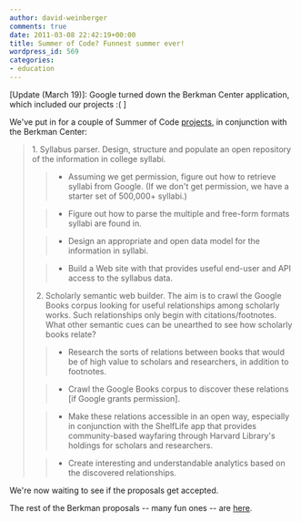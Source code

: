 ```yaml
---
author: david-weinberger
comments: true
date: 2011-03-08 22:42:19+00:00
title: Summer of Code? Funnest summer ever!
wordpress_id: 569
categories:
- education
---
```


[Update (March 19)]: Google turned down the Berkman Center application, which included our projects :( ]

We've put in for a couple of Summer of Code [projects](http://cyber.law.harvard.edu/gsoc/Library_Innovation_Lab), in conjunction with the Berkman Center:



<blockquote>1. Syllabus parser. Design, structure and populate an open repository of the information in college syllabi.


>
>   * Assuming we get permission, figure out how to retrieve syllabi from Google. (If we don't get permission, we have a starter set of 500,000+ syllabi.)

>   * Figure out how to parse the multiple and free-form formats syllabi are found in.

>   * Design an appropriate and open data model for the information in syllabi.

>   * Build a Web site with that provides useful end-user and API access to the syllabus data.

>

2. Scholarly semantic web builder. The aim is to crawl the Google Books corpus looking for useful relationships among scholarly works. Such relationships only begin with citations/footnotes. What other semantic cues can be unearthed to see how scholarly books relate?


>   * Research the sorts of relations between books that would be of high value to scholars and researchers, in addition to footnotes.

>   * Crawl the Google Books corpus to discover these relations [if Google grants permission].

>   * Make these relations accessible in an open way, especially in conjunction with the ShelfLife app that provides community-based wayfaring through Harvard Library's holdings for scholars and researchers.

>   * Create interesting and understandable analytics based on the discovered relationships.

> </blockquote>



We're now waiting to see if the proposals get accepted.

The rest of the Berkman proposals -- many fun ones -- are [here](http://cyber.law.harvard.edu/gsoc/Main_Page).
